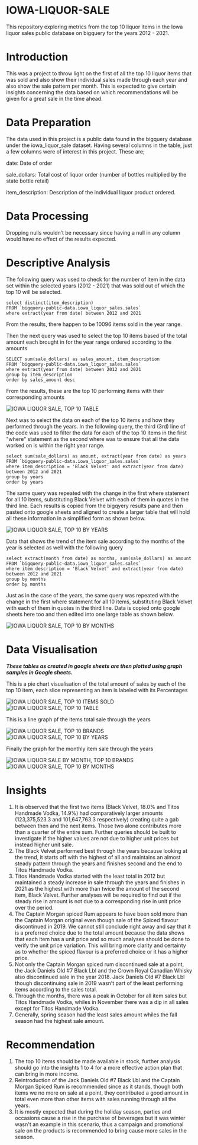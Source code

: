 # IOWA-LIQUOR-SALE

This repository exploring metrics from the top 10 liquor items in the Iowa liquor sales public database on bigquery for the years 2012 - 2021.


# Introduction

This was a project to throw light on the first of all the top 10 liquor items that was sold and also show their individual sales made through each year and also show the sale pattern per month. This is expected to give certain insights concerning the data based on which recommendations will be given for a great sale in the time ahead.


# Data Preparation

The data used in this project is a public data found in the bigquery database under the iowa_liquor_sale dataset. Having several columns in the table, just a few columns were of interest in this project. These are;

date: Date of order

sale_dollars: Total cost of liquor order (number of bottles multiplied by the state bottle retail)

item_description: Description of the individual liquor product ordered.


# Data Processing

Dropping nulls wouldn’t be necessary since having a null in any column would have no effect of the results expected. 

# Descriptive Analysis

The following query was used to check for the number of item in the data set within the selected years (2012 - 2021) that was sold out of which the top 10 will be selected.

```
select distinct(item_description)
FROM `bigquery-public-data.iowa_liquor_sales.sales`
where extract(year from date) between 2012 and 2021
```

From the results, there happen to be 10096 items sold in the year range.

Then the next query was used to select the top 10 items based of the total amount each brought in for the year range ordered according to the amounts

```
SELECT sum(sale_dollars) as sales_amount, item_description  
FROM `bigquery-public-data.iowa_liquor_sales.sales` 
where extract(year from date) between 2012 and 2021
group by item_description
order by sales_amount desc
```
From the results, these are the top 10 performing items with their corresponding amounts

![IOWA LIQUOR SALE, TOP 10 TABLE](https://user-images.githubusercontent.com/107520777/177021000-c7c7b27c-a3c6-4bb2-ac5e-115dadac61f4.PNG)

Next was to select the data on each of the top 10 items and how they performed through the years. In the following query, the third (3rd) line of the code was used to filter the data for each of the top 10 items in the first "where" statement as the second where was to ensure that all the data worked on is within the right year range.

```
select sum(sale_dollars) as amount, extract(year from date) as years
FROM `bigquery-public-data.iowa_liquor_sales.sales`
where item_description = 'Black Velvet' and extract(year from date) between 2012 and 2021
group by years
order by years
```
The same query was repeated with the change in the first where statement for all 10 items, substituting Black Velvet with each of them in quotes in the third line. Each results is copied from the bigqyery results pane and then pasted onto google sheets and aligned to create a larger table that will hold all these information in a simplified form as shown below.

![IOWA LIQUOR SALE, TOP 10 BY YEARS](https://user-images.githubusercontent.com/107520777/177021273-0807cf54-cada-45b8-bcb4-137955441ed1.PNG)


Data that shows the trend of the item sale according to the months of the year is selected as well with the following query

```
select extract(month from date) as months, sum(sale_dollars) as amount
FROM `bigquery-public-data.iowa_liquor_sales.sales`
where item_description = 'Black Velvet' and extract(year from date) between 2012 and 2021
group by months
order by months
```

Just as in the case of the years, the same query was repeated with the change in the first where statement for all 10 items, substituting Black Velvet with each of them in quotes in the third line. Data is copied onto google sheets here too and then edited into one large table as shown below.

![IOWA LIQUOR SALE, TOP 10 BY MONTHS](https://user-images.githubusercontent.com/107520777/177021675-ec7770e7-557f-4765-8b86-7a94b45c59b1.PNG)



# Data Visualisation

***These tables as created in google sheets are then plotted using graph samples in Google sheets.***

This is a pie chart visualisation of the total amount of sales by each of the top 10 item, each slice representing an item is labeled with its Percentages 

![IOWA LIQUOR SALE, TOP 10 ITEMS SOLD](https://user-images.githubusercontent.com/107520777/177021870-71d4bc3b-5ce2-4cfd-8a6a-dd1b8524a3d3.png)
![IOWA LIQUOR SALE, TOP 10 TABLE](https://user-images.githubusercontent.com/107520777/177021881-48ff4df0-d30a-497c-b4a8-8d0659616aae.PNG)

This is a line graph pf the items total sale through the years

![IOWA LIQUOR SALE, TOP 10 BRANDS](https://user-images.githubusercontent.com/107520777/177021908-3f688d1e-cda9-4b02-8b03-56b0d018c299.png)
![IOWA LIQUOR SALE, TOP 10 BY YEARS](https://user-images.githubusercontent.com/107520777/177021921-a8dd55ed-6716-43c9-8e08-6a7048c97617.PNG)

Finally the graph for the monthly item sale through the years

![IOWA LIQUOR SALE BY MONTH, TOP 10 BRANDS](https://user-images.githubusercontent.com/107520777/177021943-fbad49b3-bf27-43f8-9fd6-235c64390bfb.png)
![IOWA LIQUOR SALE, TOP 10 BY MONTHS](https://user-images.githubusercontent.com/107520777/177021951-7f82d56f-9f3c-4c21-9e9b-f77ddf144501.PNG)



# Insights

1. It is observed that the first two items (Black Velvet, 18.0% and Titos Handmade Vodka, 14.9%) had comparatively larger amounts (123,375,523.3 and 101,647,763.3 respectively) creating quite a gab between then and the next items. Those two alone contributes more than a quarter of the entire sum. Further queries should be built to investigate if the higher values are not due to higher unit prices but instead higher unit sale.
2. The Black Velvet performed best through the years because looking at the trend, it starts off with the highest of all and maintains an almost steady pattern through the years and finishes second and the end to Titos Handmade Vodka.
3. Titos Handmade Vodka started with the least total in 2012 but maintained a steady increase in sale through the years and finishes in 2021 as the highest with more than twice the amount of the second item, Black Velvet. Further analyses will be required to find out if the steady rise in amount is not due to a corresponding rise in unit price over the period.
4. The Captain Morgan spiced Rum appears to have been sold more than the Captain Morgan original even though sale of the Spiced flavour discontinued in 2019. We cannot still conclude right away and say that it is a preferred choice due to the total amount because the data shows that each item has a unit price and so much analyses should be done to verify the unit price variation. This will bring more clarity and certainty as to whether the spiced flavour is a preferred choice or it has a higher price.
5. Not only the Captain Morgan spiced rum discontinued sale at a point, the Jack Daniels Old #7 Black Lbl and the Crown Royal Canadian Whisky also discontinued sale in the year 2018. Jack Daniels Old #7 Black Lbl though discontinuing sale in 2019 wasn’t part of the least performing items according to the sales total.
6. Through the months, there was a peak in October for all item sales but Titos Handmade Vodka, whiles in November there was a dip in all sales except for Titos Handmade Vodka.
7. Generally, spring season had the least sales amount whiles the fall season had the highest sale amount.



# Recommendation

1. The top 10 items should be made available in stock, further analysis should go into the insights 1 to 4 for a more effective action plan that can bring in more income.
2. Reintroduction of the Jack Daniels Old #7 Black Lbl and the Captain Morgan Spiced Rum is recommended since as it stands, though both items we no more on sale at a point, they contributed a good amount in total even more than other items with sales running through all the years.
3. It is mostly expected that during the holiday season, parties and occasions cause a rise in the purchase of beverages but it was winter wasn't an example in this scenario, thus a campaign and promotional sale on the products is recommended to bring cause more sales in the season.

